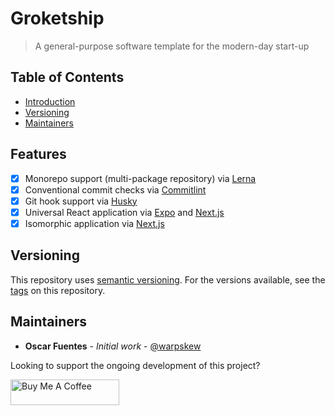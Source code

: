 # Groketship

> A general-purpose software template for the modern-day start-up

## Table of Contents

- [Introduction](#introduction)
- [Versioning](#versioning)
- [Maintainers](#maintainers)

## Features

- [x] Monorepo support (multi-package repository) via [Lerna](https://lerna.js.org)
- [x] Conventional commit checks via [Commitlint](https://commitlint.js.org)
- [x] Git hook support via [Husky](https://typicode.github.io/husky)
- [x] Universal React application via [Expo](https://docs.expo.dev) and [Next.js](https://nextjs.org/docs/getting-started)
- [x] Isomorphic application via [Next.js](https://nextjs.org/docs/getting-started)

## Versioning

This repository uses [semantic versioning](http://semver.org/). For the versions available, see the [tags](https://github.com/oscarafuentes/groketship/tags) on this repository.

## Maintainers

* **Oscar Fuentes** - *Initial work* - [@warpskew](https://github.com/warpskew)

Looking to support the ongoing development of this project?

<a href="https://www.buymeacoffee.com/warp_skew" target="_blank"><img src="https://cdn.buymeacoffee.com/buttons/default-orange.png" alt="Buy Me A Coffee" height="41" width="174"></a>